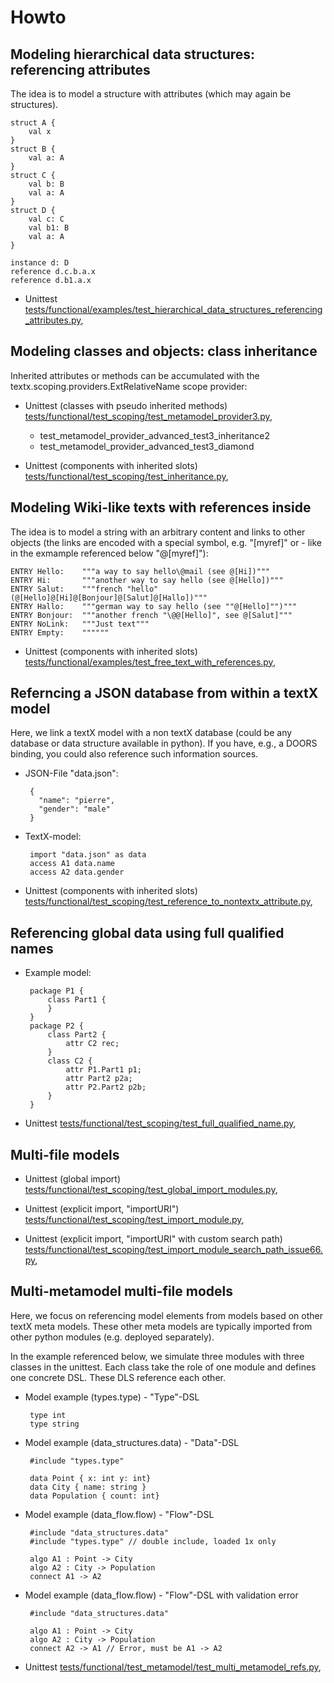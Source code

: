 # Howto

## Modeling hierarchical data structures: referencing attributes

The idea is to model a structure with attributes (which may again be 
structures).

    struct A {
        val x
    }
    struct B {
        val a: A
    }
    struct C {
        val b: B
        val a: A
    }
    struct D {
        val c: C
        val b1: B
        val a: A
    }
    
    instance d: D
    reference d.c.b.a.x
    reference d.b1.a.x

 * Unittest 
   [tests/functional/examples/test_hierarchical_data_structures_referencing_attributes.py](https://github.com/igordejanovic/textX/blob/master/tests/functional/examples/test_hierarchical_data_structures_referencing_attributes.py),

## Modeling classes and objects: class inheritance

Inherited attributes or methods can be accumulated with the 
textx.scoping.providers.ExtRelativeName scope provider:

 * Unittest (classes with pseudo inherited methods)
   [tests/functional/test_scoping/test_metamodel_provider3.py](https://github.com/igordejanovic/textX/blob/master/tests/functional/test_scoping/test_metamodel_provider3.py),
    * test_metamodel_provider_advanced_test3_inheritance2
    * test_metamodel_provider_advanced_test3_diamond

 * Unittest (components with inherited slots)
   [tests/functional/test_scoping/test_inheritance.py](https://github.com/igordejanovic/textX/blob/master/tests/functional/test_scoping/test_inheritance.py),


## Modeling Wiki-like texts with references inside

The idea is to model a string with an arbitrary content and links to other
objects (the links are encoded with a special symbol, e.g. "[myref]" or - 
like in the exmample referenced below "@[myref]"):

    ENTRY Hello:    """a way to say hello\@mail (see @[Hi])"""
    ENTRY Hi:       """another way to say hello (see @[Hello])"""
    ENTRY Salut:    """french "hello" (@[Hello]@[Hi]@[Bonjour]@[Salut]@[Hallo])"""
    ENTRY Hallo:    """german way to say hello (see ""@[Hello]"")"""
    ENTRY Bonjour:  """another french "\@@[Hello]", see @[Salut]"""
    ENTRY NoLink:   """Just text"""
    ENTRY Empty:    """"""

 * Unittest (components with inherited slots)
   [tests/functional/examples/test_free_text_with_references.py](https://github.com/igordejanovic/textX/blob/master/tests/functional/examples/test_free_text_with_references.py),


## Referncing a JSON database from within a textX model

Here, we link a textX model with a non textX database (could be any database
or data structure available in python). If you have, e.g., a DOORS binding,
you could also reference such information sources.

 * JSON-File "data.json":
 
        {
          "name": "pierre",
          "gender": "male"
        }
 
 * TextX-model:

        import "data.json" as data
        access A1 data.name
        access A2 data.gender


 * Unittest (components with inherited slots)
   [tests/functional/test_scoping/test_reference_to_nontextx_attribute.py](https://github.com/igordejanovic/textX/blob/master/tests/functional/test_scoping/test_reference_to_nontextx_attribute.py),

## Referencing global data using full qualified names

 * Example model:

        package P1 {
            class Part1 {
            }
        }
        package P2 {
            class Part2 {
                attr C2 rec;
            }
            class C2 {
                attr P1.Part1 p1;
                attr Part2 p2a;
                attr P2.Part2 p2b;
            }
        }

 * Unittest
   [tests/functional/test_scoping/test_full_qualified_name.py](https://github.com/igordejanovic/textX/blob/master/tests/functional/test_scoping/test_full_qualified_name.py),


## Multi-file models

 * Unittest (global import)
   [tests/functional/test_scoping/test_global_import_modules.py](https://github.com/igordejanovic/textX/blob/master/tests/functional/test_scoping/test_global_import_modules.py),

 * Unittest (explicit import, "importURI")
   [tests/functional/test_scoping/test_import_module.py](https://github.com/igordejanovic/textX/blob/master/tests/functional/test_scoping/test_import_module.py),

 * Unittest (explicit import, "importURI" with custom search path)
   [tests/functional/test_scoping/test_import_module_search_path_issue66.py](https://github.com/igordejanovic/textX/blob/master/tests/functional/test_scoping/test_import_module_search_path_issue66.py),


## Multi-metamodel multi-file models

Here, we focus on referencing model elements from models based on other textX 
meta models. These other meta models are typically imported from other python
modules (e.g. deployed separately).

In the example referenced below, we simulate three modules with three classes
in the unittest. Each class take the role of one module and defines one
concrete DSL. These DLS reference each other.

 * Model example (types.type) - "Type"-DSL

        type int
        type string 

 * Model example (data_structures.data) - "Data"-DSL

        #include "types.type"

        data Point { x: int y: int}
        data City { name: string }
        data Population { count: int}

 * Model example (data_flow.flow) - "Flow"-DSL

        #include "data_structures.data"
        #include "types.type" // double include, loaded 1x only
        
        algo A1 : Point -> City
        algo A2 : City -> Population
        connect A1 -> A2

 * Model example (data_flow.flow) - "Flow"-DSL with validation error

        #include "data_structures.data"
        
        algo A1 : Point -> City
        algo A2 : City -> Population
        connect A2 -> A1 // Error, must be A1 -> A2

 * Unittest
   [tests/functional/test_metamodel/test_multi_metamodel_refs.py](https://github.com/igordejanovic/textX/blob/master/tests/functional/test_metamodel/test_multi_metamodel_refs.py),
